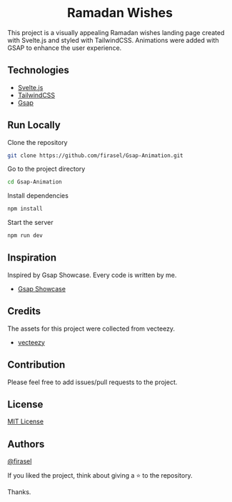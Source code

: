 <br/>
<h1 align="center">Ramadan Wishes</h1>

This project is a visually appealing Ramadan wishes landing page created with Svelte.js and styled with TailwindCSS. Animations were added with GSAP to enhance the user experience.

## Technologies

- [Svelte.js](https://svelte.dev)
- [TailwindCSS](https://tailwindcss.com)
- [Gsap](https://greensock.com/gsap)

## Run Locally

Clone the repository

```bash
git clone https://github.com/firasel/Gsap-Animation.git
```

Go to the project directory

```bash
cd Gsap-Animation
```

Install dependencies

```bash
npm install
```

Start the server

```bash
npm run dev
```

## Inspiration

Inspired by Gsap Showcase. Every code is written by me.

- [Gsap Showcase](https://greensock.com/showcase)

## Credits

The assets for this project were collected from vecteezy.

- [vecteezy](https://www.vecteezy.com)

## Contribution

Please feel free to add issues/pull requests to the project.

## License

[MIT License](LICENSE)

## Authors

[@firasel](https://github.com/firasel)

If you liked the project, think about giving a ⭐ to the repository.

Thanks.
